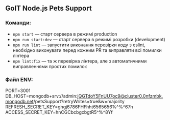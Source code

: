 ## GoIT Node.js Pets Support

### Команди:

- `npm start` &mdash; старт сервера в режимі production
- `npm run start:dev` &mdash; старт сервера в режимі розробки (development)
- `npm run lint` &mdash; запустити виконання перевірки коду з eslint, необхідно виконувати перед кожним PR та виправляти всі помилки лінтера
- `npm lint:fix` &mdash; та ж перевірка лінтера, але з автоматичними виправленнями простих помилок

### Файл ENV:

PORT=3001
DB_HOST=mongodb+srv://admin:jQGTdoY5FnUU7oc9@cluster0.0nfzmbk.mongodb.net/petsSupport?retryWrites=true&w=majority
REFRESH_SECRET_KEY=ghgj6786FHFhht6565656%^%^67h
ACCESS_SECRET_KEY=hnCGCbcbgcbgtR5^%^8Yf
